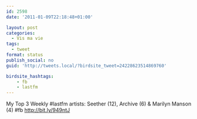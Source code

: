 ```yaml
---
id: 2598
date: '2011-01-09T22:18:48+01:00'

layout: post
categories:
  - Vis ma vie
tags:
  - tweet
format: status
publish_social: no
guid: 'http://tweets.local/?birdsite_tweet=24228623514869760'

birdsite_hashtags:
    - fb
    - lastfm
---
```


My Top 3 Weekly #lastfm artists: Seether (12), Archive (6) &amp; Marilyn Manson (4) #fb http://bit.ly/949ntJ